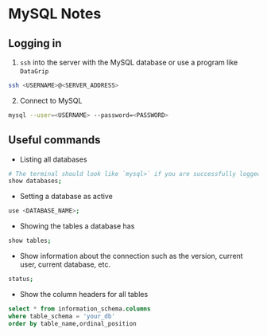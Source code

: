 # MySQL Notes

## Logging in

1. `ssh` into the server with the MySQL database or use a program like `DataGrip`

```bash
ssh <USERNAME>@<SERVER_ADDRESS>
```

2. Connect to MySQL

```bash
mysql --user=<USERNAME> --password=<PASSWORD>
```

## Useful commands

- Listing all databases

```bash
# The terminal should look like `mysql>` if you are successfully logged in
show databases;
```

- Setting a database as active

```bash
use <DATABASE_NAME>;
```

- Showing the tables a database has

```bash
show tables;
```

- Show information about the connection such as the version, current user, current database, etc.

```bash
status;
```

- Show the column headers for all tables

```sql
select * from information_schema.columns
where table_schema = 'your_db'
order by table_name,ordinal_position
```